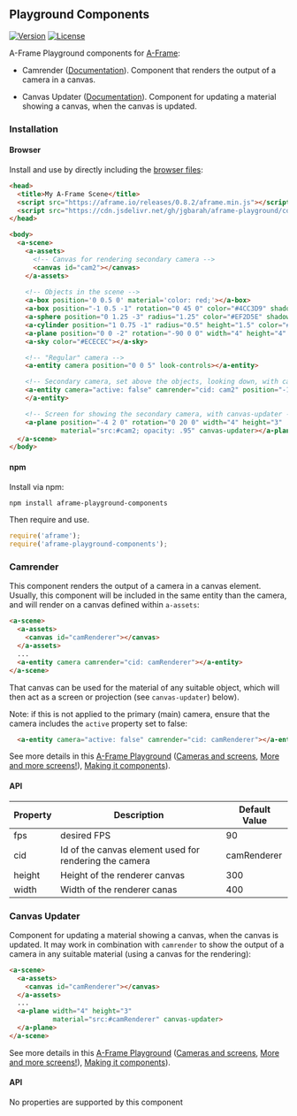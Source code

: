 ## Playground Components

[![Version](http://img.shields.io/npm/v/aframe-playground-components.svg?style=flat-square)](https://npmjs.org/package/aframe-playground-components)
[![License](http://img.shields.io/npm/l/aframe-playground-components.svg?style=flat-square)](https://npmjs.org/package/aframe-playground-components)

A-Frame Playground components for [A-Frame](https://aframe.io):

* Camrender ([Documentation](#camrender)).
  Component that renders the output of a camera in a canvas.
  
* Canvas Updater ([Documentation](#canvas-updater)).
  Component for updating a material showing a canvas,
  when the canvas is updated.
  
### Installation

#### Browser

Install and use by directly including the [browser files](dist):

```html
<head>
  <title>My A-Frame Scene</title>
  <script src="https://aframe.io/releases/0.8.2/aframe.min.js"></script>
  <script src="https://cdn.jsdelivr.net/gh/jgbarah/aframe-playground/components/dist/aframe-playground-components.min.js"></script>
</head>

<body>
  <a-scene>
    <a-assets>
      <!-- Canvas for rendering secondary camera -->
      <canvas id="cam2"></canvas>
    </a-assets>
  
    <!-- Objects in the scene -->
    <a-box position='0 0.5 0' material='color: red;'></a-box>
    <a-box position="-1 0.5 -1" rotation="0 45 0" color="#4CC3D9" shadow></a-box>
    <a-sphere position="0 1.25 -3" radius="1.25" color="#EF2D5E" shadow></a-sphere>
    <a-cylinder position="1 0.75 -1" radius="0.5" height="1.5" color="#FFC65D" shadow></a-cylinder>
    <a-plane position="0 0 -2" rotation="-90 0 0" width="4" height="4" color="#7BC8A4" shadow></a-plane>
    <a-sky color="#ECECEC"></a-sky>

    <!-- "Regular" camera -->
    <a-entity camera position="0 0 5" look-controls></a-entity>

    <!-- Secondary camera, set above the objects, looking down, with camrender -->
    <a-entity camera="active: false" camrender="cid: cam2" position="-1 5 -3" rotation="-90 90 0">
    </a-entity>

    <!-- Screen for showing the secondary camera, with canvas-updater -->
    <a-plane position="-4 2 0" rotation="0 20 0" width="4" height="3"
             material="src:#cam2; opacity: .95" canvas-updater></a-plane>
  </a-scene>
</body>
```

#### npm

Install via npm:

```bash
npm install aframe-playground-components
```

Then require and use.

```js
require('aframe');
require('aframe-playground-components');
```

### Camrender

This component renders the output of a camera in a canvas element.
Usually, this component will be included in the same entity than the camera,
and will render on a canvas defined within `a-assets`:

```html
<a-scene>
  <a-assets>
    <canvas id="camRenderer"></canvas>
  </a-assets>
  ...
  <a-entity camera camrender="cid: camRenderer"></a-entity>
</a-scene>
```

That canvas can be used for the material of any suitable object,
which will then act as a screen or projection (see `canvas-updater`)
below).

Note: if this is not applied to the primary (main) camera,
ensure that the camera includes the `active` property set to false:

```html
  <a-entity camera="active: false" camrender="cid: camRenderer"></a-entity>
```

See more details in this [A-Frame Playground](../README.md)
([Cameras and screens](../camrender-01/README.md),
[More and more screens!](../camrender-02/README.md)),
[Making it components](../camrender-03/README.md)).

#### API

| Property | Description | Default Value |
| -------- | ----------- | ------------- |
| fps      | desired FPS | 90            |
| cid      | Id of the canvas element used for rendering the camera | camRenderer |
| height   | Height of the renderer canvas | 300 |
| width    | Width of the renderer canas   | 400 |

### Canvas Updater

Component for updating a material showing a canvas,
when the canvas is updated.
It may work in combination with `camrender`
to show the output of a camera in any suitable material
(using a canvas for the rendering):
  
```html
<a-scene>
  <a-assets>
    <canvas id="camRenderer"></canvas>
  </a-assets>
  ...
  <a-plane width="4" height="3"
           material="src:#camRenderer" canvas-updater>
  </a-plane>
</a-scene>
```

See more details in this [A-Frame Playground](../README.md)
([Cameras and screens](../camrender-01/README.md),
[More and more screens!](../camrender-02/README.md)),
[Making it components](../camrender-03/README.md)).

#### API

No properties are supported by this component
